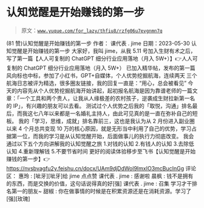 # 认知觉醒是开始赚钱的第一步

> 原文：[`www.yuque.com/for_lazy/thfiu8/rzfg06u7evgnmn7q`](https://www.yuque.com/for_lazy/thfiu8/rzfg06u7evgnmn7q)

<ne-h2 id="e19234b9" data-lake-id="e19234b9"><ne-heading-ext><ne-heading-anchor></ne-heading-anchor><ne-heading-fold></ne-heading-fold></ne-heading-ext><ne-heading-content><ne-text id="u43e82642">(81 赞)认知觉醒是开始赚钱的第一步</ne-text></ne-heading-content></ne-h2> <ne-p id="u68fbc15d" data-lake-id="u68fbc15d"><ne-text id="ua8d258de">作者： 课代表 . jime</ne-text></ne-p> <ne-p id="u362bd80f" data-lake-id="u362bd80f"><ne-text id="ucf88c6e7">日期：2023-05-30</ne-text></ne-p> <ne-p id="u01ddb1ab" data-lake-id="u01ddb1ab"><ne-text id="u5eb01a80">认知觉醒是开始赚钱的第一步</ne-text></ne-p> <ne-p id="u42fe0488" data-lake-id="u42fe0488"><ne-text id="u176ab87b">大家好，我叫 jime，从我 5.11 号加入生财有术之后，写了第一篇【人人可复制的 ChatGPT 细分行业应用落地（月入 5W+）】👉人人可复制的 ChatGPT 细分行业应用落地（月入 5W+） 已加入精华帖，发布的第一篇风向标也中标，参加了小红书，GPT+自媒体，个人优势挖掘航海，连续两天 三个航海日志被评为精选，很多圈友链接，我的回复一直是：“用心，总会被看见”</ne-text></ne-p> <ne-p id="u4f089707" data-lake-id="u4f089707"><ne-text id="u3f90ce6d">今天的内容先从个人优势挖掘航海开始讲起，起初报名航海是因为靠谱老师的一篇文章：「一个工具和两个贵人，让我从人缘极差的农村孩子，逆袭成生财拉新第一名的 IP」，有兴趣的朋友可以去看。</ne-text></ne-p> <ne-p id="u75b00b77" data-lake-id="u75b00b77"><ne-text id="u1a4d45b5">测试过个人优势之后我的「取悦，沟通」排名最后，而我这七八年以来都是一名婚礼主持人，由此可见真的是一直在弥补自己的短板。</ne-text></ne-p> <ne-p id="u61340ade" data-lake-id="u61340ade"><ne-text id="u3b374a8b">我的「学习，思维，成就」排名靠前三，这也是我认为从 2 月份进入副业圈以来 4 个月总共变现 10 万的核心原因，就是无形当中利用了自己的优势，学习占据第一位，而我的学习是从认知觉醒开始，后面做事儿的执行力彻底改变。</ne-text></ne-p> <ne-p id="u5bbe7e1b" data-lake-id="u5bbe7e1b"><ne-text id="u534f31d2">我会通过以下五个方向讲解我的认知觉醒之旅</ne-text></ne-p> <ne-p id="u795a5c7e" data-lake-id="u795a5c7e"><ne-text id="uf92e1d78">1.对钱的认知</ne-text> <ne-text id="uf0762f99">2.有钱人的认知</ne-text> <ne-text id="ub1e10d19">3.去除低认知</ne-text> <ne-text id="u308741bb">4.重新理解钱</ne-text> <ne-text id="u3963b890">5.不要节省时间</ne-text></ne-p> <ne-p id="ua7fc20c7" data-lake-id="ua7fc20c7"><ne-text id="uf737c563">更好的阅读体验移步至飞书【认知觉醒是开始赚钱的第一步】👉</ne-text>[<ne-text id="u474bb81c">https://nvsbvagfu2y.feishu.cn/docx/UAm9djDdWol9ImxIO3mcBucInGg</ne-text>](https://nvsbvagfu2y.feishu.cn/docx/UAm9djDdWol9ImxIO3mcBucInGg)</ne-p> <ne-hole id="u8993f6a7" data-lake-id="u8993f6a7"><ne-card data-card-name="hr" data-card-type="block" id="JmHrR" data-event-boundary="card"><ne-p id="u648cf831" data-lake-id="u648cf831"><ne-text id="u01ac53e0">评论区：</ne-text></ne-p> <ne-p id="u80f9e6bb" data-lake-id="u80f9e6bb"><ne-text id="u36a7b055">惠玲 : [呲牙][呲牙]给 jime 点点赞</ne-text> <ne-text id="uedf657a2">课代表 . jime : 感谢啦</ne-text> <ne-text id="u516e4a34">晨枫 : 钱不是拥有的东西，而是交换的价值，这句话说得真的好[强]</ne-text> <ne-text id="u637e1e49">课代表 . jime : 召集 学习才干排名第一的朋友~</ne-text> <ne-text id="u65d5d6e9">甜椒 : 你在做事情的时候是在积累资源还是在消耗资源。学习了[强][玫瑰]</ne-text></ne-p></ne-card></ne-hole>